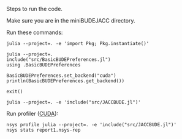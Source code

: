 Steps to run the code.

Make sure you are in the miniBUDEJACC directory.

Run these commands: 
```shell
julia --project=. -e 'import Pkg; Pkg.instantiate()'

julia --project=.
include("src/BasicBUDEPreferences.jl")
using .BasicBUDEPreferences

BasicBUDEPreferences.set_backend("cuda")
println(BasicBUDEPreferences.get_backend())

exit()

julia --project=. -e 'include("src/JACCBUDE.jl")'
```

Run profiler ([CUDA](https://cuda.juliagpu.org/stable/development/profiling/)):
```shell
nsys profile julia --project=. -e 'include("src/JACCBUDE.jl")'
nsys stats report1.nsys-rep
```

